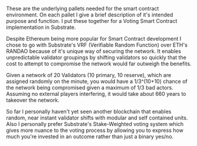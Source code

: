 These are the underlying pallets needed for the smart contract environment. On each pallet I give a brief description of it's intended purpose and function. 
I put these together for a Voting Smart Contract implementation in Substrate. 

Despite Ethereum being more popular for Smart Contract development I chose to go with Substrate's VRF (Verifiable Random Function) over ETH's RANDAO because of it's unique way of securing the network. It enables unpredictable validator groupings by shifting validators so quickly that the cost to attempt to compromise the network would far outweigh the benefits. 

Given a network of 20 Validators (10 primary, 10 reserve), which are assigned randomly on the minute, you would have a 1/3^(10+10) chance of the network being compromised given a maximum of 1/3 bad actors. Assuming no external players interfering, it would take about 660 years to takeover the network. 

So far I personally haven't yet seen another blockchain that enables random, near instant validator shifts with modular and self contained units. Also I personally prefer Substrate's Stake-Weighted voting system which gives more nuance to the voting process by allowing you to express how much you're invested in an outcome rather than just a binary yes/no.  

